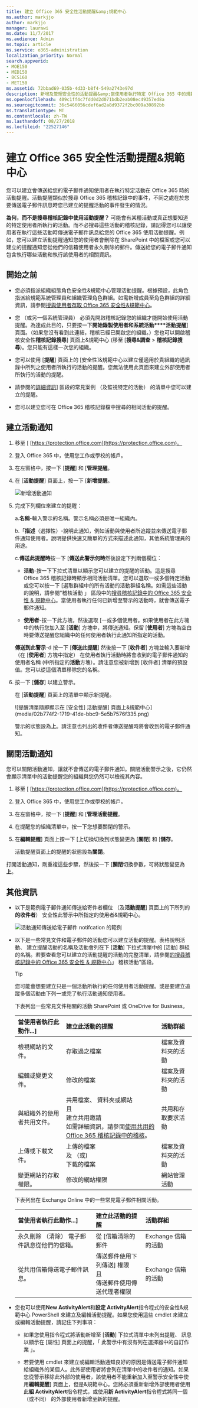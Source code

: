 ```yaml
---
title: 建立 Office 365 安全性活動提醒&amp;規範中心
ms.author: markjjo
author: markjjo
manager: laurawi
ms.date: 11/7/2017
ms.audience: Admin
ms.topic: article
ms.service: o365-administration
localization_priority: Normal
search.appverid:
- MOE150
- MED150
- BCS160
- MET150
ms.assetid: 72bbad69-035b-4d33-b8f4-549a2743e97d
description: 新增及管理安全性的活動提醒&amp;當使用者執行特定 Office 365 中的規範中心讓 Office 365 將會傳送給您電子郵件通知。
ms.openlocfilehash: 409c1ff4c7fdd0d2d071bdb2eab08ec49357ed8a
ms.sourcegitcommit: 36c5466056cdef6ad2a8d9372f2bc009a30892bb
ms.translationtype: MT
ms.contentlocale: zh-TW
ms.lasthandoff: 08/27/2018
ms.locfileid: "22527146"
---
```

# <a name="create-activity-alerts-in-the-office-365-security-amp-compliance-center"></a>建立 Office 365 安全性活動提醒&amp;規範中心

您可以建立會傳送給您的電子郵件通知使用者在執行特定活動在 Office 365 時的活動提醒。活動提醒類似於搜尋 Office 365 稽核記錄中的事件，不同之處在於您要傳送電子郵件訊息時您已建立的提醒活動的事件發生的情況。 
  
 **為何，而不是搜尋稽核記錄中使用活動提醒？** 可能會有某種活動或真正想要知道的特定使用者所執行的活動。而不必搜尋這些活動的稽核記錄，請記得您可以讓使用者在執行這些活動時傳送電子郵件訊息給您的 Office 365 使用活動提醒。例如，您可以建立活動提醒通知您的使用者會刪除在 SharePoint 中的檔案或您可以建立的提醒通知您從他們的信箱使用者永久刪除的郵件。傳送給您的電子郵件通知包含執行哪些活動和執行該使用者的相關資訊。 
  
## <a name="before-you-begin"></a>開始之前

- 您必須指派組織組態角色安全性&amp;規範中心管理活動提醒。根據預設，此角色指派給規範系統管理員和組織管理角色群組。如需新增成員至角色群組的詳細資訊，請參閱[授與使用者存取 Office 365 安全性&amp;規範中心](grant-access-to-the-security-and-compliance-center.md)。
    
- 您 （或另一個系統管理員） 必須先開啟稽核記錄您的組織才能開始使用活動提醒。為達成此目的，只要按一下**開始錄製使用者和系統活動****活動提醒**] 頁面。（如果您沒有看到此連結，稽核已經已開啟您的組織。）您也可以開啟稽核安全性**稽核記錄搜尋**] 頁面上&amp;規範中心 (移至 [**搜尋&amp;調查** \> **稽核記錄搜尋**)。您只能有這樣一次您的組織。
    
- 您可以使用 [**提醒**] 頁面上的 [安全性]&amp;規範中心以建立僅適用於貴組織的通訊錄中所列之使用者所執行的活動的提醒。您無法使用此頁面來建立外部使用者所執行的活動的提醒。 
    
- 請參閱的[詳細資訊](#more-information)] 區段的常見案例 （及監視特定的活動） 的清單中您可以建立的提醒。 
    
- 您可以建立您可在 Office 365 稽核記錄檔中搜尋的相同活動的提醒。 
    
## <a name="create-an-activity-alert"></a>建立活動通知

1. 移至 [ [https://protection.office.com](https://protection.office.com)。
    
2. 登入 Office 365 中，使用您工作或學校的帳戶。
    
3. 在左窗格中，按一下 [**提醒**] 和 [**管理提醒**。
    
4. 在 [**活動提醒**] 頁面上，按一下 [**新增提醒**。
    
    ![新增活動通知](media/53888bd5-9fa2-4398-8ccc-1a9dc72517ac.png)
  
5. 完成下列欄位來建立的提醒：
    
    a.**名稱**-輸入警示的名稱。警示名稱必須是唯一組織內。
    
    b.「**描述**（選擇性）-說明此通知，例如活動與使用者所追蹤並來傳送電子郵件通知使用者。說明提供快速又簡單的方式來描述此通知，其他系統管理員的用途。
    
    c.**傳送此提醒時**按一下 [**傳送此警示何時**然後設定下列兩個欄位：
    
    - **活動**-按一下下拉式清單以顯示您可以建立的提醒的活動。這是搜尋 Office 365 稽核記錄時顯示相同活動清單。您可以選取一或多個特定活動或您可以按一下 [選取群組中的所有活動的活動群組名稱。如需這些活動的說明，請參閱"稽核活動 」 區段中的[搜尋稽核記錄中的 Office 365 安全性 & 規範中心](search-the-audit-log-in-security-and-compliance.md#audited-activities)。當使用者執行任何已新增至警示的活動時，就會傳送電子郵件通知。 
    
     - **使用者**-按一下此方塊，然後選取 [一或多個使用者。如果使用者在此方塊中的執行您加入至 [**活動**] 方塊中，將傳送通知。保留 [**使用者**] 方塊為空白時要傳送提醒您組織中的任何使用者執行此通知所指定的活動。 
    
    **傳送到此警示**-d 按一下 [**傳送此提醒**] 然後按一下 [**收件者**] 方塊並輸入要新增 （在 [**使用者**] 方塊中指定） 在使用者執行活動時將會收到的電子郵件通知的使用者名稱 (中所指定的**活動**方塊）。請注意您被新增到 [收件者] 清單的預設值。您可以從這個清單移除您的名稱。
    
6. 按一下 [**儲存**] 以建立警示。 
    
    在 [**活動提醒**] 頁面上的清單中顯示新提醒。 
    
    ![提醒清單隨即顯示在 [安全性] 活動提醒] 頁面上&amp;規範中心](media/02b774f2-1719-41de-bbc9-5e5b7576f335.png)
  
    警示的狀態設為**上**。請注意也列出的收件者傳送提醒時將會收到的電子郵件通知。 
  
## <a name="turn-off-an-activity-alert"></a>關閉活動通知

您可以關閉活動通知，讓就不會傳送的電子郵件通知。關閉活動警示之後，它仍然會顯示清單中的活動提醒您的組織與您仍然可以檢視其內容。
  
1. 移至 [ [https://protection.office.com](https://protection.office.com)。
    
2. 登入 Office 365 中，使用您工作或學校的帳戶。
    
3. 在左窗格中，按一下 [**提醒**] 和 [**管理活動提醒**。
    
4. 在提醒您的組織清單中，按一下您想要關閉的警示。
    
5. 在**編輯提醒**] 頁面上按一下 [**上**切換切換到狀態變更為 [**關閉**] 和 [**儲存**。
    
    活動提醒頁面上的提醒的狀態設為**關閉**。 
    
打開活動通知，剛重複這些步驟，然後按一下 [**關閉**切換參數，可將狀態變更為**上**。
  
## <a name="more-information"></a>其他資訊

- 以下是範例電子郵件通知傳送給寄件者欄位 （及**活動提醒**] 頁面上的下所列的**的收件者**） 安全性此警示中所指定的使用者&amp;規範中心。 
    
    ![活動通知傳送給電子郵件 notifcation 的範例](media/a5f91611-fae6-4fe9-82f5-58521a2e2541.png)
  
- 以下是一些常見文件和電子郵件的活動您可以建立活動的提醒。表格說明活動、 建立提醒活動的名稱及活動會列在下 [**活動**] 下拉式清單中的 [活動] 群組的名稱。若要查看您可以建立的活動提醒的活動的完整清單，請參閱[的搜尋稽核記錄中的 Office 365 安全性 & 規範中心](search-the-audit-log-in-security-and-compliance.md#audited-activities)」 稽核活動"區段。
    
    > [!TIP]
    > 您可能會想要建立只是一個活動所執行的任何使用者活動提醒。或是要建立追蹤多個活動由下列一或完了執行活動通知使用者。 
  
    下表列出一些常見文件相關的活動 SharePoint 或 OneDrive for Business。
    
    |**當使用者執行此動作...]**|**建立此活動的提醒**|**活動群組**|
    |:-----|:-----|:-----|
    |檢視網站的文件。  <br/> |存取過之檔案  <br/> |檔案及資料夾的活動  <br/> |
    |編輯或變更文件。  <br/> |修改的檔案  <br/> |檔案及資料夾的活動  <br/> |
    |與組織外的使用者共用文件。  <br/> |共用檔案、 資料夾或網站  <br/> 且  <br/> 建立共用邀請  <br/> 如需詳細資訊，請參閱[使用共用的 Office 365 稽核記錄中的稽核](use-sharing-auditing.md)。  <br/> |共用和存取要求活動  <br/> |
    |上傳或下載文件。  <br/> |上傳的檔案  <br/> 及 （或)  <br/> 下載的檔案  <br/> |檔案及資料夾的活動  <br/> |
    |變更網站的存取權限。  <br/> |修改的網站權限  <br/> |網站管理活動  <br/> |

    下表列出在 Exchange Online 中的一些常見電子郵件相關活動。

    |**當使用者執行此動作...]**|**建立此活動的提醒**|**活動群組**|
    |:-----|:-----|:-----|
    |永久刪除 （清除） 電子郵件訊息從他們的信箱。  <br/> |從 [信箱清除的郵件  <br/> | Exchange 信箱的活動  <br/> |
    |從共用信箱傳送電子郵件訊息。  <br/> |傳送郵件使用下列傳送] 權限  <br/> 且  <br/> 傳送郵件使用傳送代理者權限  <br/> | Exchange 信箱的活動  <br/> |
   
- 您也可以使用**New ActivityAlert**和**設定 ActivityAlert**指令程式的安全性&amp;規範中心 PowerShell 來建立及編輯活動提醒。如果您使用這些 cmdlet 來建立或編輯活動提醒，請記住下列事項： 
    
  - 如果您使用指令程式將活動新增至 [**活動**] 下拉式清單中未列出提醒、 訊息以顯示在 [屬性] 頁面上的提醒，「 此警示中有沒有列在選擇器中的自訂作業 」。 
    
  - 若要使用 cmdlet 來建立或編輯活動通知良好的原因是傳送電子郵件通知給組織外的某個人。此外部使用者將會列在清單中的收件者的通知。如果您從警示移除此外部的使用者，該使用者不能重新加入至警示安全性中使用**編輯提醒**] 頁面上，但是&amp;規範中心。您將必須重新新增外部使用者使用此**組 ActivityAlert**指令程式，或使用**新 ActivityAlert**指令程式將同一個 （或不同） 的外部使用者新增至新的提醒。 
    
  

